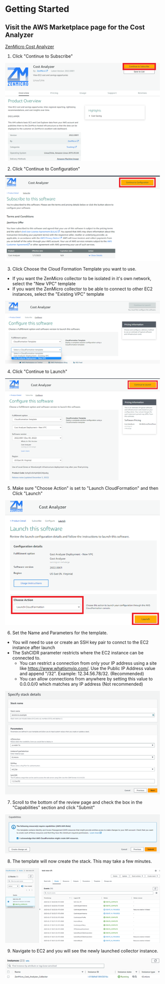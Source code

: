 # Getting Started

## Visit the AWS Marketplace page for the Cost Analyzer

<a href="https://aws.amazon.com/marketplace/pp/prodview-iedtsdptd6xje" target="_blank">ZenMicro Cost Analyzer</a>


1. Click "Continue to Subscribe"

![Alt Text](/img/marketplace.png)



2. Click "Continue to Configuration"

![Alt Text](/img/marketplace-config.png)



3. Click Choose the Cloud Formation Template you want to use.

* If you want the ZenMicro collector to be isolated in it's own network, select the "New VPC" template
* If you want the ZenMicro collector to be able to connect to other EC2 instances, select the "Existing VPC" template

![Alt Text](/img/choose-cft.png)



4. Click "Continue to Launch"

![Alt Text](/img/launch2.png)



5. Make sure "Choose Action" is set to "Launch CloudFormation" and then Click "Launch"

![Alt Text](/img/launch3.png)



6. Set the Name and Parameters for the template.

* You will need to use or create an SSH key pair to connct to the EC2 instance after launch
* The SshCIDR parameter restricts where the EC2 instance can be connected to.
    * You can restrict a connection from only your IP address using a site like https://www.whatismyip.com/. Use the Public IP Address value and append "/32". Example: 12.34.56.78/32. (Recommended)
    * You can allow connections from anywhere by setting this value to 0.0.0.0/0 which matches any IP address (Not recommended)

![Alt Text](/img/set-parameters.png)



7. Scroll to the bottom of the review page and check the box in the "Capabilities" section and click "Submit"

![Alt Text](/img/capabilities.png)



8. The template will now create the stack. This may take a few minutes.

![Alt Text](/img/complete.png)



9. Navigate to EC2 and you will see the newly launched collector instance.

![Alt Text](/img/instances.png)